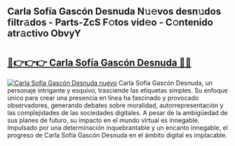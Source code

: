 ## Carla Sofía Gascón Desnuda N𝚞𝚎vos desn𝚞dos filtr𝚊dos - Parts-ZcS F𝚘tos vid𝚎o - C𝚘ntenido atr𝚊ctivo ObvyY

# <h2><a href="http://mb9y8p.tromn.icu/?c=Carla+Sof%c3%ada+Gasc%c3%b3n+Desnuda">🔗👉👉👉 Carla Sofía Gascón Desnuda 🔗🔗</a></h2>

[![Carla Sofía Gascón Desnuda nuevo](https://i.imgur.com/pEAQMta.gif)](http://mb9y8p.tromn.icu/?c=Carla+Sof%c3%ada+Gasc%c3%b3n+Desnuda)
Carla Sofía Gascón Desnuda, un personaje intrigante y esquivo, trasciende las etiquetas simples. Su enfoque único para crear una presencia en línea ha fascinado y provocado observadores, generando debates sobre moralidad, autorrepresentación y las complejidades de las sociedades digitales. A pesar de la ambigüedad de sus planes de futuro, su impacto en el mundo virtual es innegable. Impulsado por una determinación inquebrantable y un encanto innegable, el progreso de Carla Sofía Gascón Desnuda en el ámbito digital es implacable.
